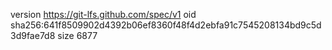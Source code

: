 version https://git-lfs.github.com/spec/v1
oid sha256:641f8509902d4392b06ef8360f48f4d2ebfa91c7545208134bd9c5d3d9fae7d8
size 6877
